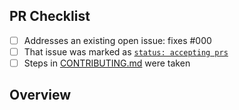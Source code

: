 <!-- 👋 Hi, thanks for sending a PR to easy-constructor! 💖.
Please fill out all fields below and make sure each item is true and [x] checked.
Otherwise we may not be able to review your PR. -->

## PR Checklist

- [ ] Addresses an existing open issue: fixes #000
- [ ] That issue was marked as [`status: accepting prs`](https://github.com/arnaugomez/easy-constructor/issues?q=is%3Aopen+is%3Aissue+label%3A%22status%3A+accepting+prs%22)
- [ ] Steps in [CONTRIBUTING.md](https://github.com/arnaugomez/easy-constructor/blob/main/.github/CONTRIBUTING.md) were taken

## Overview

<!-- Description of what is changed and how the code change does that. -->
